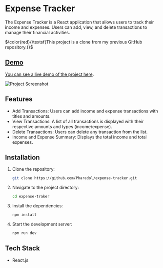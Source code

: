 # Expense Tracker
The Expense Tracker is a React application that allows users to track their income and expenses. Users can add, view, and delete transactions to manage their financial activities.

$\color{red}{\textsf{This project is a clone from my previous GitHub repository.}}$<a href="https://github.com/PharadolBrown/expense-tracker-react" traget="_blank">

## Demo
You can see a live demo of the project [here](https://expense-tracker-ten-dun.vercel.app/).

![Project Screenshot](https://img5.pic.in.th/file/secure-sv1/expense-tarcker.png)

## Features
- Add Transactions: Users can add income and expense transactions with titles and amounts.
- View Transactions: A list of all transactions is displayed with their respective amounts and types (income/expense).
- Delete Transactions: Users can delete any transaction from the list.
- Income and Expense Summary: Displays the total income and total expenses.

## Installation

1. Clone the repository:
    ```sh
    git clone https://github.com/Pharadol/expense-tracker.git
    ```

2. Navigate to the project directory:
    ```sh
    cd expense-traker
    ```

3. Install the dependencies:
    ```sh
    npm install
    ```

4. Start the development server:
    ```sh
    npm run dev
    ```

## Tech Stack
 - React.js
